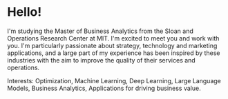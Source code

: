 # Hello! 

I'm studying the Master of Business Analytics from the Sloan and Operations Research Center at MIT. I'm excited to meet you and work with you. 
I'm particularly passionate about strategy, technology and marketing applications, and a large part of my experience has been inspired by these industries with the aim to improve the quality of their services and operations.

Interests: Optimization, Machine Learning, Deep Learning, Large Language Models, Business Analytics, Applications for driving business value.

